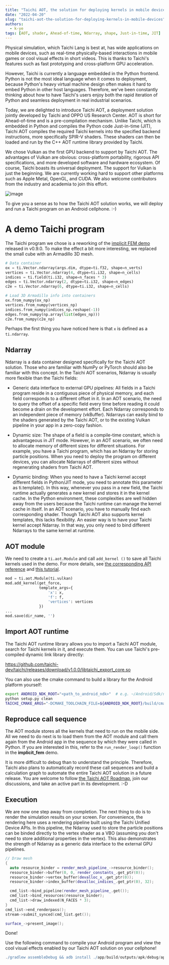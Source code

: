 ```yaml
---
title: "Taichi AOT, the solution for deploying kernels in mobile devices"
date: "2022-04-20"
slug: "taichi-aot-the-solution-for-deploying-kernels-in-mobile-devices"
authors:
  - k-ye
tags: [AOT, shader, Ahead-of-time, Ndarray, shape, Just-in-time, JIT]
---
```


Physical simulation, which Taichi Lang is best at, has wide applications on mobile devices, such as real-time physically-based interactions in mobile games or cool visual effects in short videos. This is thanks to Taichi's features such as fast prototyping and cross-platform GPU acceleration.

However, Taichi is currently a language embedded in the Python frontend. Python is not the most ideal language when it comes to deployment, because Python's heavy virtual machine design often makes it hard to embed Python in other host languages. Therefore, we've been constantly thinking about how to have Taichi's users enjoy both the rapid iteration of Python and seamless deployment in real industrial scenarios.

<!--truncate-->

Today, we are delighted to introduce Taichi AOT, a deployment solution jointly developed by Taichi and OPPO US Research Center. AOT is short for Ahead-of-time and is a pre-compilation mechanism. Unlike Taichi, which is embedded in Python and compiles the Python code Just-in-time (JIT), Taichi AOT compiles the required Taichi kernels into the specified backend instructions, more specifically SPIR-V shaders. These shaders can then be loaded and run by the C++ AOT runtime library provided by Taichi.

We chose Vulkan as the first GPU backend to support by Taichi AOT. The advantages of Vulkan are obvious: cross-platform portability, rigorous API specifications, and more developed software and hardware ecosystem. Of course, Taichi boasts its universal deployment. The support for Vulkan is just the beginning. We are currently working hard to support other platforms such as Apple Metal, OpenGL, and CUDA. We also welcome contributors from the industry and academia to join this effort.

![image](https://github.com/taichi-dev/taichi/releases/download/v1.0.0/taichi-aot-demo.gif)

To give you a sense as to how the Taichi AOT solution works, we will deploy and run a Taichi program on an Android cellphone. :-)

# A demo Taichi program

The Taichi program we chose is a reworking of the [implicit FEM demo](https://github.com/taichi-dev/taichi/blob/master/python/taichi/examples/simulation/implicit_fem.py) released in v0.9.0. To make the effect a bit more interesting, we replaced the small cube with an Armadillo 3D mesh.

```python
# Data container
ox = ti.Vector.ndarray(args.dim, dtype=ti.f32, shape=n_verts)
vertices = ti.Vector.ndarray(4, dtype=ti.i32, shape=n_cells)
indices = ti.field(ti.i32, shape=n_faces * 3)
edges = ti.Vector.ndarray(2, dtype=ti.i32, shape=n_edges)
c2e = ti.Vector.ndarray(6, dtype=ti.i32, shape=n_cells)

# Load 3D Armadillo info into containers
ox.from_numpy(ox_np)
vertices.from_numpy(vertices_np)
indices.from_numpy(indices_np.reshape(-1))
edges.from_numpy(np.array(list(edges_np)))
c2e.from_numpy(c2e_np)
```

Perhaps the first thing you have noticed here is that `x` is defined as a `ti.ndarray`.

## Ndarray

Ndarray is a data container designed specifically for the Taichi AOT solution. Those who are familiar with NumPy or PyTorch should also be familiar with this concept. In the Taichi AOT scenarios, Ndarray is usually more flexible than the Taichi fields:

- Generic data interface to external GPU pipelines: All fields in a Taichi program reside in a contiguous piece of physical memory, and each field corresponds to a different offset in it. In an AOT scenario, the need to query the offset of a specific field every time before reading it could become a drain on the development effort. Each Ndarray corresponds to an independent piece of memory (vkBuffer). Ndarrays can easily bind to the shaders generated by the Taichi AOT, or to the existing Vulkan pipeline in your app in a zero-copy fashion.

- Dynamic size: The shape of a field is a compile-time constant, which is advantageous in JIT mode. However, in an AOT scenario, we often need to allocate memory of different sizes for different situations. For example, you have a Taichi program, which has an Ndarray for storing particle positions. When you need to deploy the program on different devices, you can allocate Ndarrays of different sizes without regenerating shaders from Taichi AOT.

- Dynamic binding: When you need to have a Taichi kernel accept different fields in Python/JIT mode, you need to annotate this parameter as ti.template(). In this way, whenever you pass in a new field, the Taichi runtime actually generates a new kernel and stores it in the kernel cache. In the Python environment, these complexities are well hidden away from the users because the Taichi runtime can manage the kernel cache in itself. In an AOT scenario, you have to manually find each corresponding shader. Though Taichi AOT also supports kernel templates, this lacks flexibility. An easier way is to have your Taichi kernel accept Ndarray. In that way, you only need to bind different Ndarrays to the same kernel at runtime.

## AOT module

We need to create a `ti.aot.Module` and call `add_kernel ()` to save all Taichi kernels used in the demo. For more details, see [the corresponding API reference](https://docs.taichi-lang.org/api/taichi/aot/) and [this tutorial](https://docs.taichi-lang.org/docs/ndarray_android).

```python
mod = ti.aot.Module(ti.vulkan)
mod.add_kernel(get_force,
               template_args={
                   'x': x,
                   'f': f,
                   'vertices': vertices
               })                
...
mod.save(dir_name, '')
```

## Import AOT runtime

The Taichi AOT runtime library allows you to import a Taichi AOT module, search for Taichi kernels in it, and execute them. You can use Taichi's pre-compiled dynamic link library directly:

https://github.com/taichi-dev/taichi/releases/download/v1.0.0/libtaichi_export_core.so

You can also use the cmake command to build a library for the Android platform yourself:

```bash
export ANDROID_NDK_ROOT="<path_to_android_ndk>"  # e.g. ~/Android/Sdk/ndk/22.1.7171670/
python setup.py clean
TAICHI_CMAKE_ARGS="-DCMAKE_TOOLCHAIN_FILE=${ANDROID_NDK_ROOT}/build/cmake/android.toolchain.cmake -DANDROID_NATIVE_API_LEVEL=29 -DANDROID_ABI=arm64-v8a" python3 setup.py build_ext
```

## Reproduce call sequence

The AOT module stores all the kernels that need to run on the mobile side. All we need to do next is to load them from the AOT module and call them again from the Android app in the sequence by which they were called in Python. If you are interested in this, refer to the `run_render_loop()` function in the **implicit_fem** demo.

It is more difficult to debug than to understand the principle. Therefore, Taichi also plans to automatically record these call sequences and build a calculation graph to automate the entire Taichi AOT solution in a future release. You are welcome to follow [the Taichi AOT Roadmap](https://github.com/taichi-dev/taichi/issues/4615), join our discussions, and take an active part in its development. :-D

## Execution

We are now one step away from completion. The next thing to do is to render the simulation results on your screen. For convenience, the rendering here uses a rendering pipeline built using the Taichi Unified Device APIs. In this pipeline, the Ndarray used to store the particle positions can be binded directly to the vertex shader as a VBO (assuming you don't need to store additional properties in the vertex). This also demonstrates the strength of Ndarray as a generic data interface to the external GPU pipelines.

```c++
// Draw mesh
{
  auto resource_binder = render_mesh_pipeline_->resource_binder();
  resource_binder->buffer(0, 0, render_constants_.get_ptr(0));
  resource_binder->vertex_buffer(devalloc_x_.get_ptr(0));
  resource_binder->index_buffer(devalloc_indices_.get_ptr(0), 32);

  cmd_list->bind_pipeline(render_mesh_pipeline_.get());
  cmd_list->bind_resources(resource_binder);
  cmd_list->draw_indexed(N_FACES * 3);
}
cmd_list->end_renderpass();
stream->submit_synced(cmd_list.get());

surface_->present_image();
```

Done!

Use the following command to compile your Android program and view the cool visual effects enabled by our Taichi AOT solution on your cellphone!

```groovy
./gradlew assembleDebug && adb install ./app/build/outputs/apk/debug/app-debug.apk
```
